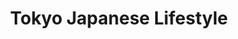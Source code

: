 ---
title: "Tokyo Japanese Lifestyle"
url: /montclair/tokyo-japanese-lifestyle/
shop: variety store
---